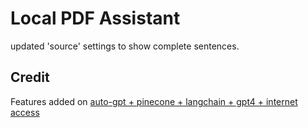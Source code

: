 # Local PDF Assistant

updated 'source' settings to show complete sentences.

## Credit

Features added on [auto-gpt + pinecone + langchain + gpt4 + internet access](https://github.com/rossman22590/hivemind)